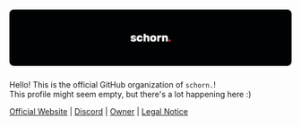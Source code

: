 # <a href="https://schorn.md/"><img src="https://raw.githubusercontent.com/schorn-md/.github/main/profile/images/banner.png" alt="schorn. banner" style="border-radius:8px"></a>

Hello! This is the official GitHub organization of `schorn.`!  
This profile might seem empty, but there's a lot happening here :)

[Official Website](https://schorn.md/) | [Discord](https://schorn.md/discord) | [Owner](https://github.com/maurxce/) | [Legal Notice](https://schorn.md/legal/)
